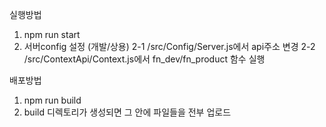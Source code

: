 실행방법
1. npm run start
2. 서버config 설정
 (개발/상용)
 2-1 /src/Config/Server.js에서 api주소 변경
 2-2 /src/ContextApi/Context.js에서 fn_dev/fn_product 함수 실행

배포방법
1. npm run build
2. build 디렉토리가 생성되면 그 안에 파일들을 전부 업로드 
